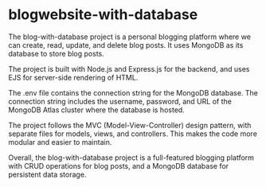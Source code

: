 # blogwebsite-with-database

The blog-with-database project is a personal blogging platform where we can create, read, update, and delete blog posts. It uses MongoDB as its database to store blog posts.

The project is built with Node.js and Express.js for the backend, and uses EJS for server-side rendering of HTML.

The .env file contains the connection string for the MongoDB database. The connection string includes the username, password, and URL of the MongoDB Atlas cluster where the database is hosted.

The project follows the MVC (Model-View-Controller) design pattern, with separate files for models, views, and controllers. This makes the code more modular and easier to maintain.

Overall, the blog-with-database project is a full-featured blogging platform with CRUD operations for blog posts, and a MongoDB database for persistent data storage.
